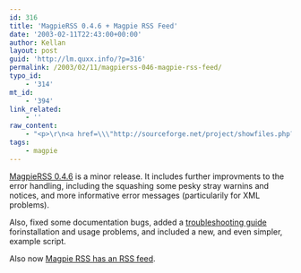 ```yaml
---
id: 316
title: 'MagpieRSS 0.4.6 + Magpie RSS Feed'
date: '2003-02-11T22:43:00+00:00'
author: Kellan
layout: post
guid: 'http://lm.quxx.info/?p=316'
permalink: /2003/02/11/magpierss-046-magpie-rss-feed/
typo_id:
    - '314'
mt_id:
    - '394'
link_related:
    - ''
raw_content:
    - "<p>\r\n<a href=\\\"http://sourceforge.net/project/showfiles.php?group_id=55691&release_id=139643\\\">MagpieRSS 0.4.6</a> is a minor release.  It includes further improvments to the error\r\nhandling, including the squashing some pesky stray warnins and notices, and\r\nmore informative error messages (particularily for XML problems).\r\n</p>\r\n<p>\r\nAlso, fixed some documentation bugs, added a \r\n<a href=\\\"http://magpierss.sourceforge.net/TROUBLESHOOTING\\\">\r\ntroubleshooting guide</a> forinstallation and usage problems, and included a new, and even simpler, example\r\nscript.\r\n</p>\r\n<p>\r\nAlso now \r\n<a href=\\\"http://laughingmeme.org/magpierss.rdf\\\">Magpie RSS has an RSS feed</a>.\r\n</p>"
tags:
    - magpie
---
```


[MagpieRSS 0.4.6](http://sourceforge.net/project/showfiles.php?group_id=55691&release_id=139643) is a minor release. It includes further improvments to the error handling, including the squashing some pesky stray warnins and notices, and more informative error messages (particularily for XML problems).

Also, fixed some documentation bugs, added a [troubleshooting guide](http://magpierss.sourceforge.net/TROUBLESHOOTING) forinstallation and usage problems, and included a new, and even simpler, example script.

Also now [Magpie RSS has an RSS feed](http://laughingmeme.org/magpierss.rdf).